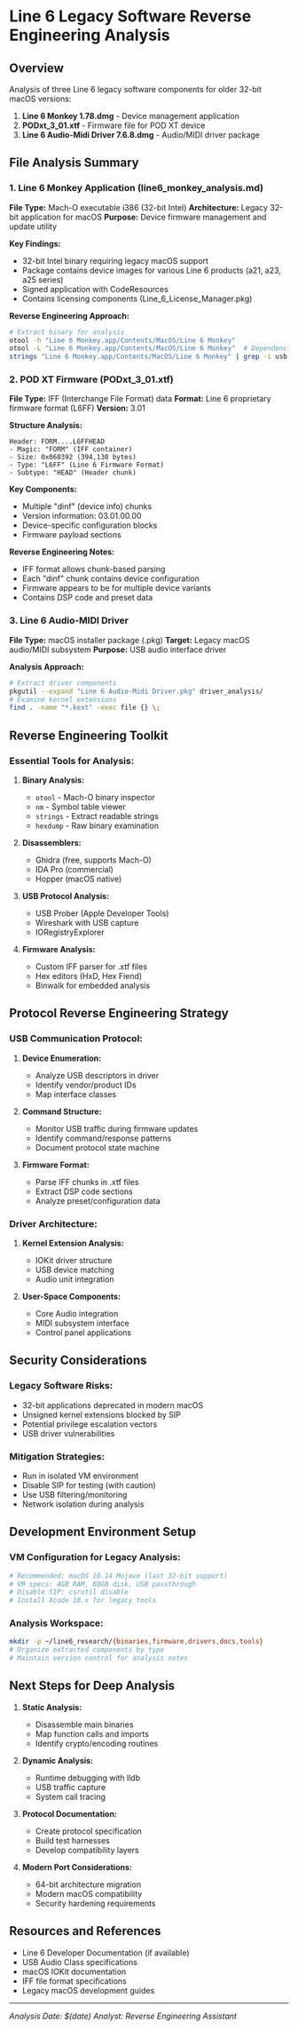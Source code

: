 # Line 6 Legacy Software Reverse Engineering Analysis

## Overview
Analysis of three Line 6 legacy software components for older 32-bit macOS versions:
1. **Line 6 Monkey 1.78.dmg** - Device management application
2. **PODxt_3_01.xtf** - Firmware file for POD XT device
3. **Line 6 Audio-Midi Driver 7.6.8.dmg** - Audio/MIDI driver package

## File Analysis Summary

### 1. Line 6 Monkey Application (line6_monkey_analysis.md)

**File Type:** Mach-O executable i386 (32-bit Intel)
**Architecture:** Legacy 32-bit application for macOS
**Purpose:** Device firmware management and update utility

**Key Findings:**
- 32-bit Intel binary requiring legacy macOS support
- Package contains device images for various Line 6 products (a21, a23, a25 series)
- Signed application with CodeResources
- Contains licensing components (Line_6_License_Manager.pkg)

**Reverse Engineering Approach:**
```bash
# Extract binary for analysis
otool -h "Line 6 Monkey.app/Contents/MacOS/Line 6 Monkey"
otool -L "Line 6 Monkey.app/Contents/MacOS/Line 6 Monkey"  # Dependencies
strings "Line 6 Monkey.app/Contents/MacOS/Line 6 Monkey" | grep -i usb
```

### 2. POD XT Firmware (PODxt_3_01.xtf)

**File Type:** IFF (Interchange File Format) data
**Format:** Line 6 proprietary firmware format (L6FF)
**Version:** 3.01

**Structure Analysis:**
```
Header: FORM....L6FFHEAD
- Magic: "FORM" (IFF container)
- Size: 0x060392 (394,130 bytes)
- Type: "L6FF" (Line 6 Firmware Format)
- Subtype: "HEAD" (Header chunk)
```

**Key Components:**
- Multiple "dinf" (device info) chunks
- Version information: 03.01.00.00
- Device-specific configuration blocks
- Firmware payload sections

**Reverse Engineering Notes:**
- IFF format allows chunk-based parsing
- Each "dinf" chunk contains device configuration
- Firmware appears to be for multiple device variants
- Contains DSP code and preset data

### 3. Line 6 Audio-MIDI Driver

**File Type:** macOS installer package (.pkg)
**Target:** Legacy macOS audio/MIDI subsystem
**Purpose:** USB audio interface driver

**Analysis Approach:**
```bash
# Extract driver components
pkgutil --expand "Line 6 Audio-Midi Driver.pkg" driver_analysis/
# Examine kernel extensions
find . -name "*.kext" -exec file {} \;
```

## Reverse Engineering Toolkit

### Essential Tools for Analysis:

1. **Binary Analysis:**
   - `otool` - Mach-O binary inspector
   - `nm` - Symbol table viewer  
   - `strings` - Extract readable strings
   - `hexdump` - Raw binary examination

2. **Disassemblers:**
   - Ghidra (free, supports Mach-O)
   - IDA Pro (commercial)
   - Hopper (macOS native)

3. **USB Protocol Analysis:**
   - USB Prober (Apple Developer Tools)
   - Wireshark with USB capture
   - IORegistryExplorer

4. **Firmware Analysis:**
   - Custom IFF parser for .xtf files
   - Hex editors (HxD, Hex Fiend)
   - Binwalk for embedded analysis

## Protocol Reverse Engineering Strategy

### USB Communication Protocol:
1. **Device Enumeration:**
   - Analyze USB descriptors in driver
   - Identify vendor/product IDs
   - Map interface classes

2. **Command Structure:**
   - Monitor USB traffic during firmware updates
   - Identify command/response patterns
   - Document protocol state machine

3. **Firmware Format:**
   - Parse IFF chunks in .xtf files
   - Extract DSP code sections
   - Analyze preset/configuration data

### Driver Architecture:
1. **Kernel Extension Analysis:**
   - IOKit driver structure
   - USB device matching
   - Audio unit integration

2. **User-Space Components:**
   - Core Audio integration
   - MIDI subsystem interface
   - Control panel applications

## Security Considerations

### Legacy Software Risks:
- 32-bit applications deprecated in modern macOS
- Unsigned kernel extensions blocked by SIP
- Potential privilege escalation vectors
- USB driver vulnerabilities

### Mitigation Strategies:
- Run in isolated VM environment
- Disable SIP for testing (with caution)
- Use USB filtering/monitoring
- Network isolation during analysis

## Development Environment Setup

### VM Configuration for Legacy Analysis:
```bash
# Recommended: macOS 10.14 Mojave (last 32-bit support)
# VM specs: 4GB RAM, 60GB disk, USB passthrough
# Disable SIP: csrutil disable
# Install Xcode 10.x for legacy tools
```

### Analysis Workspace:
```bash
mkdir -p ~/line6_research/{binaries,firmware,drivers,docs,tools}
# Organize extracted components by type
# Maintain version control for analysis notes
```

## Next Steps for Deep Analysis

1. **Static Analysis:**
   - Disassemble main binaries
   - Map function calls and imports
   - Identify crypto/encoding routines

2. **Dynamic Analysis:**
   - Runtime debugging with lldb
   - USB traffic capture
   - System call tracing

3. **Protocol Documentation:**
   - Create protocol specification
   - Build test harnesses
   - Develop compatibility layers

4. **Modern Port Considerations:**
   - 64-bit architecture migration
   - Modern macOS compatibility
   - Security hardening requirements

## Resources and References

- Line 6 Developer Documentation (if available)
- USB Audio Class specifications
- macOS IOKit documentation
- IFF file format specifications
- Legacy macOS development guides

---
*Analysis Date: $(date)*
*Analyst: Reverse Engineering Assistant*